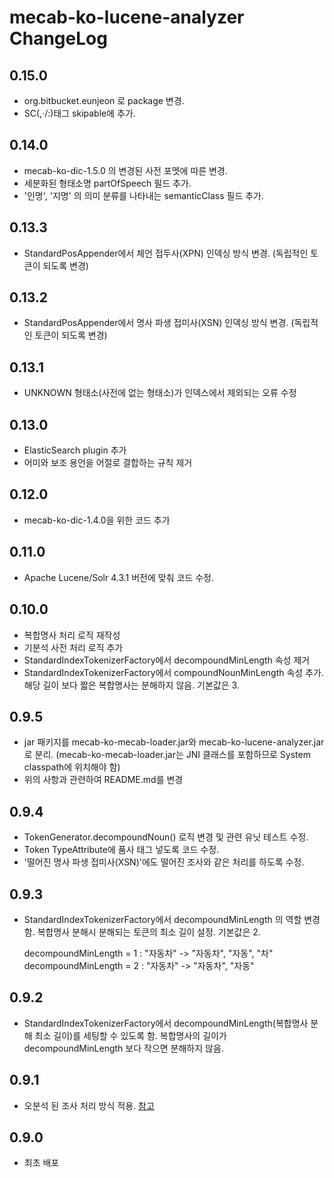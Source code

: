 # mecab-ko-lucene-analyzer ChangeLog

## 0.15.0
  - org.bitbucket.eunjeon 로 package 변경.
  - SC(,·/:)태그 skipable에 추가.

## 0.14.0
  - mecab-ko-dic-1.5.0 의 변경된 사전 포멧에 따른 변경.
  - 세분화된 형태소명 partOfSpeech 필드 추가.
  - '인명', '지명' 의 의미 분류를 나타내는 semanticClass 필드 추가.

## 0.13.3
  - StandardPosAppender에서 체언 접두사(XPN) 인덱싱 방식 변경. (독립적인 토큰이 되도록 변경)

## 0.13.2
  - StandardPosAppender에서 명사 파생 접미사(XSN) 인덱싱 방식 변경. (독립적인 토큰이 되도록 변경)

## 0.13.1
  - UNKNOWN 형태소(사전에 없는 형태소)가 인덱스에서 제외되는 오류 수정

## 0.13.0
  - ElasticSearch plugin 추가
  - 어미와 보조 용언을 어절로 결합하는 규칙 제거

## 0.12.0
  - mecab-ko-dic-1.4.0을 위한 코드 추가

## 0.11.0
  - Apache Lucene/Solr 4.3.1 버전에 맞춰 코드 수정.

## 0.10.0
  - 복합명사 처리 로직 재작성
  - 기분석 사전 처리 로직 추가
  - StandardIndexTokenizerFactory에서 decompoundMinLength 속성 제거
  - StandardIndexTokenizerFactory에서 compoundNounMinLength 속성 추가. 해당 길이 보다 짧은 복합명사는 분해하지 않음. 기본값은 3.

## 0.9.5
  - jar 패키지를 mecab-ko-mecab-loader.jar와 mecab-ko-lucene-analyzer.jar로 분리. (mecab-ko-mecab-loader.jar는 JNI 클래스를 포함하므로 System classpath에 위치해야 함)
  - 위의 사항과 관련하여 README.md를 변경

## 0.9.4

  - TokenGenerator.decompoundNoun() 로직 변경 및 관련 유닛 테스트 수정.
  - Token TypeAttribute에 품사 태그 넣도록 코드 수정.
  - '떨어진 명사 파생 접미사(XSN)'에도 떨어진 조사와 같은 처리를 하도록 수정.

## 0.9.3

  - StandardIndexTokenizerFactory에서 decompoundMinLength 의 역할 변경함. 복합명사 분해시 분해되는 토큰의 최소 길이 설정. 기본값은 2.

    decompoundMinLength = 1 : "자동차" -> "자동차", "자동", "차"
    decompoundMinLength = 2 : "자동차" -> "자동차", "자동"

## 0.9.2

  - StandardIndexTokenizerFactory에서 decompoundMinLength(복합명사 분해 최소 길이)를 세팅할 수 있도록 함. 복합명사의 길이가 decompoundMinLength 보다 작으면 분해하지 않음.

## 0.9.1

  - 오분석 된 조사 처리 방식 적용. [참고](https://bitbucket.org/bibreen/mecab-ko-dic/issue/1/--------------------)

## 0.9.0

  - 최초 배포
